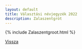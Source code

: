 ```yaml
---
layout: default
title: Választási névjegyzék 2022
description: Zalaszentgrót
---
```


{% include Zalaszentgroot.html %}

[Vissza](./)